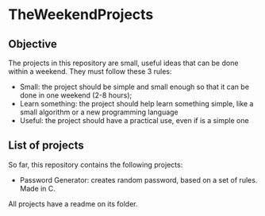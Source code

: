 # TheWeekendProjects
## Objective
The projects in this repository are small, useful ideas that can be done within a weekend. They must follow these 3 rules:
- Small: the project should be simple and small enough so that it can be done in one weekend (2-8 hours);
- Learn something: the project should help learn something simple, like a small algorithm or a new programming language
- Useful: the project should have a practical use, even if is a simple one

## List of projects
So far, this repository contains the following projects:
- Password Generator: creates random password, based on a set of rules. Made in C.

All projects have a readme on its folder.
